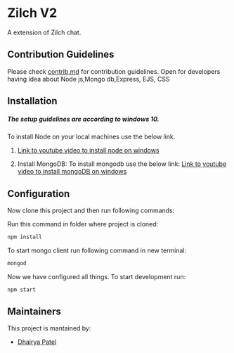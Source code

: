 # Zilch V2
A extension of Zilch chat.

## Contribution Guidelines 
Please check [contrib.md](https://github.com/DSC-IIIT-Surat/Zilch/blob/master/contrib.md) for contribution guidelines. Open for developers having idea about Node js,Mongo db,Express, EJS, CSS 

## Installation

##### The setup guidelines are according to windows 10.

To install Node on your local machines use the below link.

1. [Link to youtube video to install node on windows](https://www.youtube.com/watch?v=JINE4D0Syqw)

2. Install MongoDB: 
   To install mongodb use the below link:
   [Link to youtube video to install mongoDB on windows](https://www.youtube.com/watch?v=FwMwO8pXfq0&t=308s)

## Configuration
Now clone this project and then run following commands:

Run this command in folder where project is cloned:
 ```bash
 npm install
 ```
 
To start mongo client run following command in new terminal:
  ```bash
 mongod
 ```
 
Now we have configured all things.
 To start development run:
```bash
npm start
```

## Maintainers
This project is mantained by:
* [Dhairya Patel](https://github.com/AAA530)
